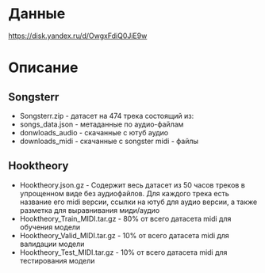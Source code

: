 # Данные
https://disk.yandex.ru/d/OwgxFdiQ0JiE9w

# Описание
## Songsterr
- Songsterr.zip - датасет на 474 трека состоящий из:
- songs_data.json - метаданные по аудио-файлам
- donwloads_audio - скачанные с ютуб аудио
- downloads_midi - скачанные с songster midi - файлы
## Hooktheory
- Hooktheory.json.gz - Содержит весь датасет из 50 часов треков в упрощенном виде без аудиофайлов. Для каждого трека есть название его midi версии, ссылки на ютуб для аудио версии, а также разметка для выравнивания миди/аудио
- Hooktheory_Train_MIDI.tar.gz - 80% от всего датасета midi для обучения модели
- Hooktheory_Valid_MIDI.tar.gz - 10% от всего датасета midi для валидации модели
- Hooktheory_Test_MIDI.tar.gz  - 10% от всего датасета midi для тестирования модели
